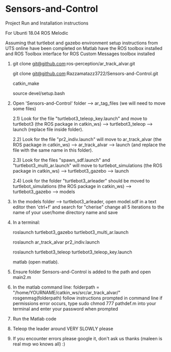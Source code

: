 # Sensors-and-Control

Project Run and Installation instructions

For Ubunti 18.04
ROS Melodic 

Assuming that turtlebot and gazebo environment setup instructions from UTS online have been completed
on Matlab have the ROS toolbox installed and ROS Toolbox interface for ROS Custom Messages  toolbox installed


1. git clone git@github.com:ros-perception/ar_track_alvar.git

   git clone git@github.com:Razzamatazz3722/Sensors-and-Control.git
   
   catkin_make
   
   source devel/setup.bash
   
2. Open 'Sensors-and-Control' folder --> ar_tag_files (we will need to move some files) 

   2.1)
   Look for the file "turtlebot3_teleop_key.launch" and move to turtlebot3 (the ROS package in catkin_ws) --> turtlebot3_teleop --> launch (replace file inside      folder).
   
   2.2)
   Look for the file "pr2_indiv.launch" will move to ar_track_alvar (the ROS package in catkin_ws) --> ar_track_alvar --> launch (and replace the file with the      same name in this folder).
   
   2.3)
   Look for the files "spawn_sdf.launch" and "turtlebot3_multi_ar.launch" will move to turtlebot_simulations (the ROS package in catkin_ws) --> turtlebot3_gazebo    --> launch
   
   2.4)
   Look for the folder "turtlebot3_arleader" should be moved to turtlebot_simulations (the ROS package in catkin_ws) --> turtlebot3_gazebo --> models
   
3. In the models folder --> turtlebot3_arleader, open model.sdf in a text editor then
   'ctrl+f' and search for "cherise" change all 5 iterations to the name of your user/home directory name and save 

4. In a terminal: 

   roslaunch turtlebot3_gazebo turtlebot3_multi_ar.launch

   roslaunch ar_track_alvar pr2_indiv.launch

   roslaunch turtlebot3_teleop turtlebot3_teleop_key.launch 

   matlab (open matlab).
                  
5. Ensure folder Sensors-and-Control is added to the path and open main2.m

6. In the matlab command line: folderpath = "/home/YOURNAME/catkin_ws/src/ar_track_alvar/"
                               rosgenmsg(folderpath)
                               follow instructions prompted in command line 
                               if permissions error occurs, type sudo chmod 777 pathdef.m  into your terminal and enter your password when prompted 
7. Run the Matlab code
8. Teleop the leader around VERY SLOWLY please
9. If you encounter errors please google it, don't ask us thanks (maleen is real mvp wo knows all)  :)



